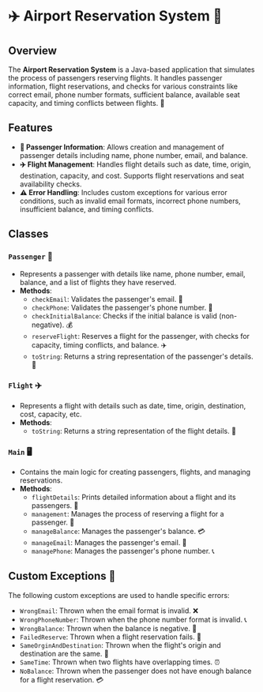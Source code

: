 
# ✈️ **Airport Reservation System** 🛫

## Overview
The **Airport Reservation System** is a Java-based application that simulates the process of passengers reserving flights. It handles passenger information, flight reservations, and checks for various constraints like correct email, phone number formats, sufficient balance, available seat capacity, and timing conflicts between flights. 🛫

## Features
- **👤 Passenger Information**: Allows creation and management of passenger details including name, phone number, email, and balance.
- **✈️ Flight Management**: Handles flight details such as date, time, origin, destination, capacity, and cost. Supports flight reservations and seat availability checks.
- **⚠️ Error Handling**: Includes custom exceptions for various error conditions, such as invalid email formats, incorrect phone numbers, insufficient balance, and timing conflicts.

## Classes
### `Passenger` 👤
- Represents a passenger with details like name, phone number, email, balance, and a list of flights they have reserved.
- **Methods**:
  - `checkEmail`: Validates the passenger's email. 📧
  - `checkPhone`: Validates the passenger's phone number. 📱
  - `checkInitialBalance`: Checks if the initial balance is valid (non-negative). 💰
  - `reserveFlight`: Reserves a flight for the passenger, with checks for capacity, timing conflicts, and balance. ✈️
  - `toString`: Returns a string representation of the passenger's details. 📝

### `Flight` ✈️
- Represents a flight with details such as date, time, origin, destination, cost, capacity, etc.
- **Methods**:
  - `toString`: Returns a string representation of the flight details. 📝

### `Main` 🖥️
- Contains the main logic for creating passengers, flights, and managing reservations.
- **Methods**:
  - `flightDetails`: Prints detailed information about a flight and its passengers. 🛫
  - `management`: Manages the process of reserving a flight for a passenger. 💼
  - `manageBalance`: Manages the passenger's balance. 💳
  - `manageEmail`: Manages the passenger's email. 📧
  - `managePhone`: Manages the passenger's phone number. 📞

## Custom Exceptions 🚨
The following custom exceptions are used to handle specific errors:
- `WrongEmail`: Thrown when the email format is invalid. ❌
- `WrongPhoneNumber`: Thrown when the phone number format is invalid. 📞
- `WrongBalance`: Thrown when the balance is negative. 💸
- `FailedReserve`: Thrown when a flight reservation fails. 🚫
- `SameOrginAndDestination`: Thrown when the flight's origin and destination are the same. 🔄
- `SameTime`: Thrown when two flights have overlapping times. ⏰
- `NoBalance`: Thrown when the passenger does not have enough balance for a flight reservation. 💳
